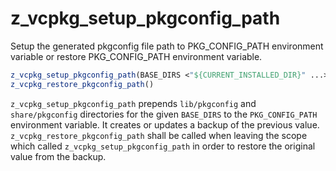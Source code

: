 # z_vcpkg_setup_pkgconfig_path

Setup the generated pkgconfig file path to PKG_CONFIG_PATH environment variable or restore PKG_CONFIG_PATH environment variable.

```cmake
z_vcpkg_setup_pkgconfig_path(BASE_DIRS <"${CURRENT_INSTALLED_DIR}" ...>)
z_vcpkg_restore_pkgconfig_path()
```

`z_vcpkg_setup_pkgconfig_path` prepends `lib/pkgconfig` and `share/pkgconfig` directories for the given `BASE_DIRS` to the `PKG_CONFIG_PATH` environment variable. It creates or updates a backup of the previous value.
`z_vcpkg_restore_pkgconfig_path` shall be called when leaving the scope which called `z_vcpkg_setup_pkgconfig_path` in order to restore the original value from the backup.

